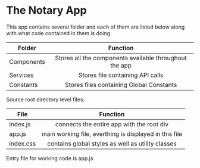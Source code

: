 # The Notary App

This app contains several folder and each of them are listed below along with what code contained in them is doing

| Folder        | Function                                               | 
| ------------- |:------------------------------------------------------:| 
| Components    | Stores all the components available throughout the app |
| Services      | Stores file containing API calls                       |
| Constants     | Stores files containing Global Constants               | 

Source root directory level files:

| File        | Function                                               | 
| ----------- |:------------------------------------------------------:| 
| index.js    | connects the entire app with the root div              |
| app.js      | main working file, everthing is displayed in this file |
| index.css   | contains global styles as well as utility classes      |

Entry file for working code is app.js

